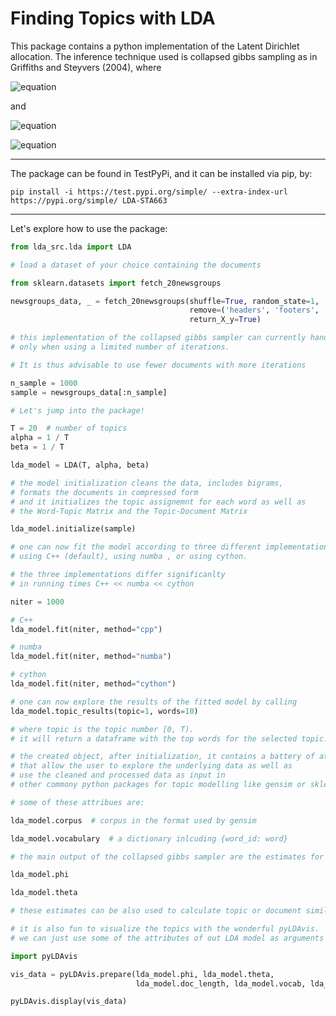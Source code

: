 # Finding Topics with LDA

This package contains a python implementation of the Latent Dirichlet allocation. The inference technique used is collapsed gibbs sampling as in Griffiths and Steyvers (2004), where

![equation](https://latex.codecogs.com/svg.image?P\left(z_{i}=j&space;\mid&space;\mathbf{z}_{-i},&space;\mathbf{w}\right)&space;\propto&space;\frac{n_{-i,&space;j}^{\left(w_{i}\right)}&plus;\beta}{n_{-i,&space;j}^{(\cdot)}&plus;W&space;\beta}&space;\frac{n_{-i,&space;j}^{\left(d_{i}\right)}&plus;\alpha}{n_{-i,&space;n}^{\left(d_{i}\right)}&plus;T&space;\alpha})

and

![equation](https://latex.codecogs.com/svg.image?\hat{\phi}_{j}^{(w)}=\frac{n_{j}^{(\text&space;{w})}&plus;\beta}{n_{j}^{(\cdot)}&plus;W&space;\beta}&space;)

![equation](https://latex.codecogs.com/svg.image?\hat{\theta}_{j}^{(d)}=\frac{n_{j}^{(d)}&plus;\alpha}{n^{(d)}&plus;T&space;\alpha})

---

The package can be found in TestPyPi, and it can be installed via pip, by: 

```
pip install -i https://test.pypi.org/simple/ --extra-index-url https://pypi.org/simple/ LDA-STA663
```

---


Let's explore how to use the package:

```python
from lda_src.lda import LDA

# load a dataset of your choice containing the documents 

from sklearn.datasets import fetch_20newsgroups

newsgroups_data, _ = fetch_20newsgroups(shuffle=True, random_state=1,
                                        remove=('headers', 'footers', 'quotes'),
                                        return_X_y=True)

# this implementation of the collapsed gibbs sampler can currently handle many documents
# only when using a limited number of iterations. 

# It is thus advisable to use fewer documents with more iterations

n_sample = 1000
sample = newsgroups_data[:n_sample]

# Let's jump into the package!

T = 20  # number of topics
alpha = 1 / T
beta = 1 / T

lda_model = LDA(T, alpha, beta)

# the model initialization cleans the data, includes bigrams,
# formats the documents in compressed form
# and it initializes the topic assignemnt for each word as well as 
# the Word-Topic Matrix and the Topic-Document Matrix

lda_model.initialize(sample)

# one can now fit the model according to three different implementations: 
# using C++ (default), using numba , or using cython. 

# the three implementations differ significanlty 
# in running times C++ << numba << cython

niter = 1000

# C++
lda_model.fit(niter, method="cpp")

# numba
lda_model.fit(niter, method="numba")

# cython
lda_model.fit(niter, method="cython")

# one can now explore the results of the fitted model by calling
lda_model.topic_results(topic=1, words=10)

# where topic is the topic number [0, T). 
# it will return a dataframe with the top words for the selected topic.

# the created object, after initialization, it contains a battery of attributes 
# that allow the user to explore the underlying data as well as 
# use the cleaned and processed data as input in
# other commony python packages for topic modelling like gensim or sklearn.

# some of these attribues are:

lda_model.corpus  # corpus in the format used by gensim

lda_model.vocabulary  # a dictionary inlcuding {word_id: word}

# the main output of the collapsed gibbs sampler are the estimates for phi and theta:

lda_model.phi

lda_model.theta

# these estimates can be also used to calculate topic or document similarities.

# it is also fun to visualize the topics with the wonderful pyLDAvis. 
# we can just use some of the attributes of out LDA model as arguments for pyLDAvis. 

import pyLDAvis

vis_data = pyLDAvis.prepare(lda_model.phi, lda_model.theta, 
                            lda_model.doc_length, lda_model.vocab, lda_model.term_frequency)

pyLDAvis.display(vis_data)
```
